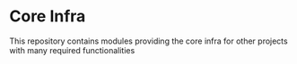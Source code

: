 # Core Infra
This repository contains modules providing the core infra for other projects
with many required functionalities
